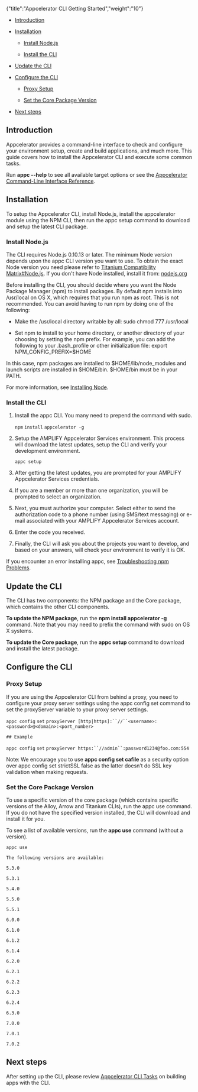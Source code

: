 {"title":"Appcelerator CLI Getting Started","weight":"10"} 

*   [Introduction](#Introduction)
    
*   [Installation](#Installation)
    
    *   [Install Node.js](#InstallNode.js)
        
    *   [Install the CLI](#InstalltheCLI)
        
*   [Update the CLI](#UpdatetheCLI)
    
*   [Configure the CLI](#ConfiguretheCLI)
    
    *   [Proxy Setup](#ProxySetup)
        
    *   [Set the Core Package Version](#SettheCorePackageVersion)
        
*   [Next steps](#Nextsteps)
    

## Introduction

Appcelerator provides a command-line interface to check and configure your environment setup, create and build applications, and much more. This guide covers how to install the Appcelerator CLI and execute some common tasks.

Run **appc --help** to see all available target options or see the [Appcelerator Command-Line Interface Reference](/docs/appc/Appcelerator_CLI/Appcelerator_CLI_How-tos/Appcelerator_Command-Line_Interface_Reference/).

## Installation

To setup the Appcelerator CLI, install Node.js, install the appcelerator module using the NPM CLI, then run the appc setup command to download and setup the latest CLI package.

### Install Node.js

The CLI requires Node.js 0.10.13 or later. The minimum Node version depends upon the appc CLI version you want to use. To obtain the exact Node version you need please refer to [Titanium Compatibility Matrix#Node.js](/docs/appc/Titanium_SDK/Titanium_SDK_Getting_Started/Installation_and_Configuration/Titanium_Compatibility_Matrix/#Node.js). If you don't have Node installed, install it from: [nodejs.org](http://nodejs.org/)

Before installing the CLI, you should decide where you want the Node Package Manager (npm) to install packages. By default npm installs into /usr/local on OS X, which requires that you run npm as root. This is not recommended. You can avoid having to run npm by doing one of the following:

*   Make the /usr/local directory writable by all: sudo chmod 777 /usr/local
    

*   Set npm to install to your home directory, or another directory of your choosing by setting the npm prefix. For example, you can add the following to your .bash\_profile or other initialization file: export NPM\_CONFIG\_PREFIX=$HOME
    

In this case, npm packages are installed to $HOME/lib/node\_modules and launch scripts are installed in $HOME/bin. $HOME/bin must be in your PATH.

For more information, see [Installing Node](/docs/appc/Titanium_SDK/Titanium_SDK_Getting_Started/Prerequisites/Installing_Node/).

### Install the CLI

1.  Install the appc CLI. You many need to prepend the command with sudo.
    
    `npm` `install` `appcelerator -g`
    
2.  Setup the AMPLIFY Appcelerator Services environment. This process will download the latest updates, setup the CLI and verify your development environment.
    
    `appc setup`
    
3.  After getting the latest updates, you are prompted for your AMPLIFY Appcelerator Services credentials.
    
4.  If you are a member or more than one organization, you will be prompted to select an organization.
    
5.  Next, you must authorize your computer. Select either to send the authorization code to a phone number (using SMS/text messaging) or e-mail associated with your AMPLIFY Appcelerator Services account.
    
6.  Enter the code you received.
    
7.  Finally, the CLI will ask you about the projects you want to develop, and based on your answers, will check your environment to verify it is OK.
    

If you encounter an error installing appc, see [Troubleshooting npm Problems](/docs/appc/Titanium_SDK/Titanium_SDK_Getting_Started/Prerequisites/Installing_Node/#IssuesinstallingNPMpackages).

## Update the CLI

The CLI has two components: the NPM package and the Core package, which contains the other CLI components.

**To update the NPM package**, run the **npm install appcelerator -g** command. Note that you may need to prefix the command with sudo on OS X systems.

**To update the Core package**, run the **appc setup** command to download and install the latest package.

## Configure the CLI

### Proxy Setup

If you are using the Appcelerator CLI from behind a proxy, you need to configure your proxy server settings using the appc config set command to set the proxyServer variable to your proxy server settings.

`appc config` `set` `proxyServer [http|https]:``//``<username>:<password>@<domain>:<port_number>`

`## Example`

`appc config` `set` `proxyServer https:``//admin``:password1234@foo.com:554`

Note: We encourage you to use **appc config set cafile** as a security option over appc config set strictSSL false as the latter doesn’t do SSL key validation when making requests.

### Set the Core Package Version

To use a specific version of the core package (which contains specific versions of the Alloy, Arrow and Titanium CLIs), run the appc use <version> command. If you do not have the specified version installed, the CLI will download and install it for you.

To see a list of available versions, run the **appc use** command (without a version).

`appc use`

`The following versions are available:`

`5.3.0`

`5.3.1`

`5.4.0`

`5.5.0`

`5.5.1`

`6.0.0`

`6.1.0`

`6.1.2`

`6.1.4`

`6.2.0`

`6.2.1`

`6.2.2`

`6.2.3`

`6.2.4`

`6.3.0`

`7.0.0`

`7.0.1`

`7.0.2`

## Next steps

After setting up the CLI, please review [Appcelerator CLI Tasks](/docs/appc/Appcelerator_CLI/Appcelerator_CLI_How-tos/Appcelerator_CLI_Tasks/) on building apps with the CLI.